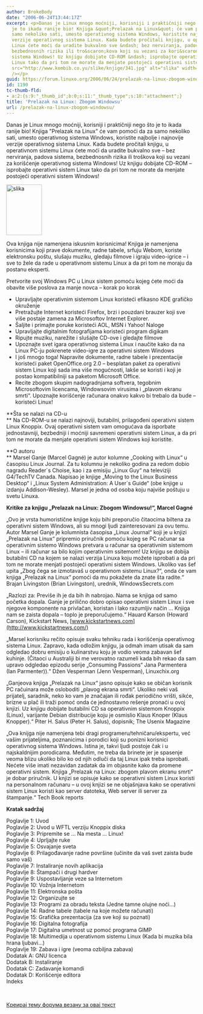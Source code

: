 ```yaml
---
author: BrokeBody
date: "2006-06-24T13:44:17Z"
excerpt: <p>Danas je Linux mnogo moćniji, korisniji i praktičniji nego &scaron;to
  je to ikada ranije bio! Knjiga &quot;Prelazak na Linux&quot; će vam pomoći da za
  samo nekoliko sati, umesto operativnog sistema Windows, koristite najbolje i najnovije
  verzije operativnog sistema Linux. Kada budete pročitali knjigu, u operativnom sistemu
  Linux ćete moći da uradite bukvalno sve &ndash; bez nerviranja, padova sistema,
  bezbednosnih rizika ili tro&scaron;kova koji su vezani za kori&scaron;ćenje operativnog
  sistema Windows! Uz knjigu dobijate CD-ROM &ndash; isprobajte operativni sistem
  Linux tako da pri tom ne morate da menjate postojeći operativni sistem Windows!</p><p><img
  src="http://www.kombib.co.yu/slike/knjige/341.jpg" alt="slika" width="94" height="134"
  /></p>
guid: https://forum.linuxo.org/2006/06/24/prelazak-na-linux-zbogom-windowsu/
id: 1190
tc-thumb-fld:
- a:2:{s:9:"_thumb_id";b:0;s:11:"_thumb_type";s:10:"attachment";}
title: 'Prelazak na Linux: Zbogom Windowsu'
url: /prelazak-na-linux-zbogom-windowsu/
---
```

Danas je Linux mnogo moćniji, korisniji i praktičniji nego &scaron;to je to ikada ranije bio! Knjiga "Prelazak na Linux" će vam pomoći da za samo nekoliko sati, umesto operativnog sistema Windows, koristite najbolje i najnovije verzije operativnog sistema Linux. Kada budete pročitali knjigu, u operativnom sistemu Linux ćete moći da uradite bukvalno sve &ndash; bez nerviranja, padova sistema, bezbednosnih rizika ili tro&scaron;kova koji su vezani za kori&scaron;ćenje operativnog sistema Windows! Uz knjigu dobijate CD-ROM &ndash; isprobajte operativni sistem Linux tako da pri tom ne morate da menjate postojeći operativni sistem Windows!

<img src="http://www.kombib.co.yu/slike/knjige/341.jpg" alt="slika" width="94" height="134" /> 

<!--break-->

Ova knjiga nije namenjena iskusnim korisnicima! Knjiga je namenjena korisnicima koji prave dokumente, radne tabele, srfuju Webom, koriste elektronsku po&scaron;tu, slu&scaron;aju muziku, gledaju filmove i igraju video-igrice &ndash; i sve to žele da rade u operativnom sistemu Linux a da pri tom ne moraju da postanu eksperti.

Pretvorite svoj Windows PC u Linux sistem pomoću kojeg ćete moći da obavite vi&scaron;e poslova za manje novca &ndash; korak po korak

  * Upravljajte operativnim sistemom Linux koristeći efikasno KDE grafičko okruženje
  * Pretražujte Internet koristeći Firefox, brzi i pouzdani brauzer koji sve vi&scaron;e postaje zamena za Microsoftov Internet Explorer.
  * &Scaron;aljite i primajte poruke koristeći AOL, MSN i Yahoo! Naloge
  * Upravljajte digitalnim fotografijama koristeći program digikam
  * Ripujte muziku, narežite i slu&scaron;ajte CD-ove i gledajte filmove
  * Upoznajte svet igara operativnog sistema Linux i naučite kako da na Linux PC-ju pokrenete video-igre za operativni sistem Windows
  * I jo&scaron; mnogo toga! Napravite dokumente, radne tabele i prezentacije koristeći paket OpenOffice.org 2.0 &ndash; besplatan paket za operativni sistem Linux koji sada ima vi&scaron;e mogućnosti, lak&scaron;e se koristi i koji je postao kompatibilniji sa paketom Microsoft Office.
  * Recite zbogom skupim nadogradnjama softvera, tegobnim Microsoftovim licencama, Windowsovim virusima i &bdquo;plavom ekranu smrti&ldquo;. Upoznajte kori&scaron;ćenje računara onakvo kakvo bi trebalo da bude &ndash; koristeći Linux!

**&Scaron;ta se nalazi na CD-u  
** Na CD-ROM-u se nalazi najnoviji, butabilni, prilagođeni operativni sistem Linux Knoppix. Ovaj operativni sistem vam omogućava da isporbate jednostavniji, bezbedniji i moćniji savremeni operativni sistem Linux, a da pri tom ne morate da menjate operativni sistem Windows koji koristite.

**O autoru  
** Marsel Ganje (Marcel Gagn&eacute;) je autor kolumne &bdquo;Cooking with Linux&ldquo; u časopisu Linux Journal. Za tu kolumnu je nekoliko godina za redom dobio nagradu Reader&acute;s Choise, kao i za emisiju &bdquo;Linux Guy&ldquo; na televiziji G4/TechTV Canada. Napisao je knjige &bdquo;Moving to the Linux Business Desktop&ldquo; i &bdquo;Linux System Administration: A User&acute;s Guide&ldquo; (obe knjige u izdanju Addison-Wesley). Marsel je jedna od osoba koju najvi&scaron;e po&scaron;tuju u svetu Linuxa.

**Kritike za knjigu &bdquo;Prelazak na Linux: Zbogom Windowsu!&ldquo;, Marcel Gagn&eacute;**

&bdquo;Ovo je vrsta humoristične knjige koju bihi preporučio čitaocima biltena za operativni sistem Windows, ali su mnogi ljudi zainteresovani za ovu temu. Autor Marsel Ganje je kolumnista časopisa &bdquo;Linux Journal&ldquo; koji je u knjizi &bdquo;Prelazak na Linux&ldquo; pripremio priručnik pomoću kojeg se PC računar sa operativnim sistemo Windows pretvara u računar sa operativnim sistemom Linux &ndash; ili računar sa bilo kojim operativnim ssitemom! Uz knjigu se dobija butabilni CD na kojem se nalazi verzija Linuxa koju možete isprobati a da pri tom ne morate menjati postojeći operativni sistem Windows. Ukoliko vas &scaron;ef upita &bdquo;Zbog čega se izmotava&scaron; u operativnom sistemu Linux?&ldquo;, onda će vam knjiga &bdquo;Prelazak na Linux&ldquo; pomoći da mu pokažete da znate &scaron;ta radite.&ldquo; Brajan Livingston (Brian Livingston), urednik, WindowsSecrets.com

&bdquo;Razlozi za: Previ&scaron;e ih je da bih ih nabrojao. Nama se knjiga od samo početka dopala. Ganje je prilično dobro opisao operativni sistem Linux i sve njegove komponente na privlačan, koristan i lako razumljiv način &#8230; Knjiga nam se zaista dopala &ndash; toplo je preporučujemo.&ldquo; Hauard Karson (Howard Carson), Kickstart News, [www.kickstartnews.com](http://www.kickstartnews.com/)

&bdquo;Marsel korisniku rečito opisuje svaku tehniku rada i kori&scaron;ćenja operativnog sistema Linux. Zapravo, kada odložim knjigu, ja odmah imam utisak da sam odgledao dobru emisiju o kulinarstvu koju je vodio veoma zabavan &scaron;ef kuhinje. (Čitaoci u Australiji bi me verovatno razumeli kada bih rekao da sam upravo odgledao epizodu serije &bdquo;Consuming Passions&ldquo; Jana Parmentera (Ian Parmenter)).&ldquo; Džen Vesperman (Jenn Vesperman), Linuxchix.org

&bdquo;Ganjeova knjiga &bdquo;Prelazak na Linux&ldquo; jasno opisuje kako se običan korisnik PC račuinara može osloboditi &bdquo;plavog ekrana smrti&ldquo;. Ukoliko neki va&scaron; prijatelj, saradnik, neko ko vam je značajan ili rođak periodično vri&scaron;ti, sikće, brizne u plač ili traži pomoć onda će jednostavno re&scaron;enje pronaći u ovoj knjizi. Uz knjigu dobijate butabilni CD sa operativnim sistemom Knoppix (Linux), varijante Debian distribucije koju je osmislio Klaus Knoper (Klaus Knopper).&ldquo; Piter H. Salus (Peter H. Salus), dopisnik; The Usenix Magazine

&bdquo;Ova knijga nije namenjena tebi dragi programeru/tehničaru/ekspertu, već va&scaron;im prijateljima, poznanicima i porodici koji su ponizni korisnici operativnog sistema Windows. Istina je, takvi ljudi postoje čak i u najskaldnijim porodicama. Međutim, ne treba da brinete jer je spasenje veoma blizu ukoliko bilo ko od njih odluči da taj Linux ipak treba isprobati. Nećete vi&scaron;e imati nezavidan zadatak da im objasnite kako da promene operativni sistem. Knjiga &bdquo;Prelazak na Linux: zbogom plavom ekranu smrti&ldquo; je dobar priručnik. U knjizi se opisuje kako se operativni sistem Linux koristi na personalnom računaru &ndash; u ovoj knjizi se ne obja&scaron;njava kako se operativni sistem Linux koristi kao server datoteka, Web server ili server za &scaron;tampanje.&ldquo; Tech Book reports

**Kratak sadržaj**

Poglavlje 1: Uvod  
Poglavlje 2: Uvod u WFTL verziju Knoppix diska  
Poglavlje 3: Pripremite se &#8230; Na mesta &#8230; Linux!  
Poglavlje 4: Uprljajte ruke  
Poglavlje 5: Osvajanje sveta  
Poglavlje 6: Prilagođavanje radne povr&scaron;ine (učinite da va&scaron; svet zaista bude samo va&scaron;)  
Poglavlje 7: Instaliranje novih aplikacija  
Poglavlje 8: &Scaron;tampači i drugi hardver  
Poglavlje 9: Uspostavljanje veze sa Internetom  
Poglavlje 10: Vožnja Internetom  
Poglavlje 11: Elektronska po&scaron;ta  
Poglavlje 12: Organizujte se&nbsp;  
Poglavlje 13: Programi za obradu teksta (Jedne tamne olujne noći&#8230;)  
Poglavlje 14: Radne tabele (tabele na koje možete računati)  
Poglavlje 15: Grafička prezentacija (za sve koji su poznati)  
Poglavlje 16: Digitalna fotografija  
Poglavlje 17: Digitalna umetnost uz pomoć programa GIMP  
Poglavlje 18: Multimedija u operativnom sistemu Linux (Kada bi muzika bila hrana ljubavi&#8230;)  
Poglavlje 19: Zabava i igre (veoma ozbiljna zabava)  
Dodatak A: GNU licenca  
Dodatak B: Instaliranje  
Dodatak C: Zadavanje komandi  
Dodatak D: Kori&scaron;ćenje editora  
Indeks

&nbsp;

[Креирај тему форума везану за овај текст](https://linuxo.org/nova-tema-na-forumu/?se_pid=1190)